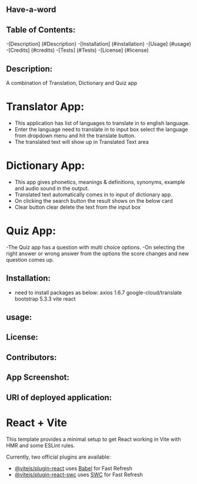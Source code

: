 ## Have-a-word

## Table of Contents:

-[Description] (#Description) -[Installation] (#installation) -[Usage] (#usage) -[Credits] (#credits) -[Tests] (#Tests) -[License] (#license)

## Description:

A combination of Translation, Dictionary and Quiz app

# Translator App:

- This application has list of languages to translate in to english language.
- Enter the language need to translate in to input box select the language from dropdown menu and hit the translate button.
- The translated text will show up in Translated Text area

# Dictionary App:

- This app gives phonetics, meanings & definitions, synonyms, example and audio sound in the output.
- Translated text automatically comes in to input of dictionary app.
- On clicking the search button the result shows on the below card
- Clear button clear delete the text from the input box

# Quiz App:

-The Quiz app has a question with multi choice options.
-On selecting the right answer or wrong answer from the options the score changes and new question comes up.

## Installation:

- need to install packages as below:
  axios 1.6.7
  google-cloud/translate
  bootstrap 5.3.3
  vite
  react

## usage:

## License:

## Contributors:

## App Screenshot:

## URl of deployed application:

# React + Vite

This template provides a minimal setup to get React working in Vite with HMR and some ESLint rules.

Currently, two official plugins are available:

- [@vitejs/plugin-react](https://github.com/vitejs/vite-plugin-react/blob/main/packages/plugin-react/README.md) uses [Babel](https://babeljs.io/) for Fast Refresh
- [@vitejs/plugin-react-swc](https://github.com/vitejs/vite-plugin-react-swc) uses [SWC](https://swc.rs/) for Fast Refresh
